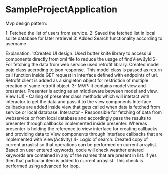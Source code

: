 # SampleProjectApplication

Mvp design pattern:

1: Fetched the list of users from service.
2: Saved the fetched list in local sqlite database for later retrievel
3: Added Search functionality according to username

Explanation:
1:Created UI design. Used butter knife library to access ui components directly from xml file to reduce the usage of findViewById
2-For fetching the data from web service used retrofit library. Created model pojo class accroding to json response.
This model class is passed as return call function inside GET request in interface defined with endpoints of url.
Retrofit client is added as a singleton object for restriction of multiple creation of same retrofit object.
3- MVP: It contains model view and presenter. Presenter is acting as an middleware between model and view. 
View (UI) - Calling of presenter class methods which will intetact with interactor to get the data and pass it to the view components
Interface callbacks are added inside view that gets called when data is fetched from service or local database. 
Interactor - Responsible for fetching of data from webservice or from local database and accordingly pass the results to presenter through callbacks implemented inside presenter.
Whereas presenter is holding the reference to view interface for creating callbacks and providing data to View components through interface callbacks 
that are implemented with View(Activity)
4- Logic of search: Created copy of current arraylist so that operations can be performed on current arraylist.
Based on user entered keywords, code will check weather entered keywords are contained in any of the names that are present in list.
if yes then that particular item is added to current arraylist. This check is performed using advanced for loop. 
